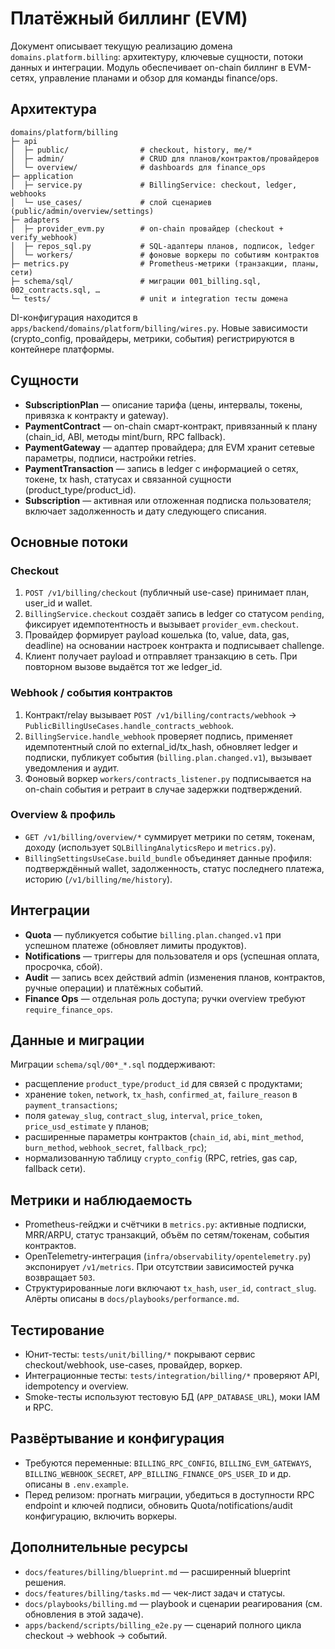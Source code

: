 # Платёжный биллинг (EVM)

Документ описывает текущую реализацию домена `domains.platform.billing`: архитектуру, ключевые сущности, потоки данных и интеграции. Модуль обеспечивает on-chain биллинг в EVM-сетях, управление планами и обзор для команды finance/ops.

## Архитектура

```
domains/platform/billing
├─ api
│  ├─ public/                # checkout, history, me/*
│  ├─ admin/                 # CRUD для планов/контрактов/провайдеров
│  └─ overview/              # dashboards для finance_ops
├─ application
│  ├─ service.py             # BillingService: checkout, ledger, webhooks
│  └─ use_cases/             # слой сценариев (public/admin/overview/settings)
├─ adapters
│  ├─ provider_evm.py        # on-chain провайдер (checkout + verify_webhook)
│  ├─ repos_sql.py           # SQL-адаптеры планов, подписок, ledger
│  └─ workers/               # фоновые воркеры по событиям контрактов
├─ metrics.py                # Prometheus-метрики (транзакции, планы, сети)
├─ schema/sql/               # миграции 001_billing.sql, 002_contracts.sql, …
└─ tests/                    # unit и integration тесты домена
```

DI-конфигурация находится в `apps/backend/domains/platform/billing/wires.py`. Новые зависимости (crypto_config, провайдеры, метрики, события) регистрируются в контейнере платформы.

## Сущности

- **SubscriptionPlan** — описание тарифа (цены, интервалы, токены, привязка к контракту и gateway).
- **PaymentContract** — on-chain смарт-контракт, привязанный к плану (chain_id, ABI, методы mint/burn, RPC fallback).
- **PaymentGateway** — адаптер провайдера; для EVM хранит сетевые параметры, подписи, настройки retries.
- **PaymentTransaction** — запись в ledger с информацией о сетях, токене, tx hash, статусах и связанной сущности (product_type/product_id).
- **Subscription** — активная или отложенная подписка пользователя; включает задолженность и дату следующего списания.

## Основные потоки

### Checkout
1. `POST /v1/billing/checkout` (публичный use-case) принимает план, user_id и wallet.
2. `BillingService.checkout` создаёт запись в ledger со статусом `pending`, фиксирует идемпотентность и вызывает `provider_evm.checkout`.
3. Провайдер формирует payload кошелька (to, value, data, gas, deadline) на основании настроек контракта и подписывает challenge.
4. Клиент получает payload и отправляет транзакцию в сеть. При повторном вызове выдаётся тот же ledger_id.

### Webhook / события контрактов
1. Контракт/relay вызывает `POST /v1/billing/contracts/webhook` → `PublicBillingUseCases.handle_contracts_webhook`.
2. `BillingService.handle_webhook` проверяет подпись, применяет идемпотентный слой по external_id/tx_hash, обновляет ledger и подписки, публикует события (`billing.plan.changed.v1`), вызывает уведомления и аудит.
3. Фоновый воркер `workers/contracts_listener.py` подписывается на on-chain события и ретраит в случае задержки подтверждений.

### Overview & профиль
- `GET /v1/billing/overview/*` суммирует метрики по сетям, токенам, доходу (использует `SQLBillingAnalyticsRepo` и `metrics.py`).
- `BillingSettingsUseCase.build_bundle` объединяет данные профиля: подтверждённый wallet, задолженность, статус последнего платежа, историю (`/v1/billing/me/history`).

## Интеграции

- **Quota** — публикуется событие `billing.plan.changed.v1` при успешном платеже (обновляет лимиты продуктов).
- **Notifications** — триггеры для пользователя и ops (успешная оплата, просрочка, сбой).
- **Audit** — запись всех действий admin (изменения планов, контрактов, ручные операции) и платёжных событий.
- **Finance Ops** — отдельная роль доступа; ручки overview требуют `require_finance_ops`.

## Данные и миграции

Миграции `schema/sql/00*_*.sql` поддерживают:
- расщепление `product_type/product_id` для связей с продуктами;
- хранение `token`, `network`, `tx_hash`, `confirmed_at`, `failure_reason` в `payment_transactions`;
- поля `gateway_slug`, `contract_slug`, `interval`, `price_token`, `price_usd_estimate` у планов;
- расширенные параметры контрактов (`chain_id`, `abi`, `mint_method`, `burn_method`, `webhook_secret`, `fallback_rpc`);
- нормализованную таблицу `crypto_config` (RPC, retries, gas cap, fallback сети).

## Метрики и наблюдаемость

- Prometheus-гейджи и счётчики в `metrics.py`: активные подписки, MRR/ARPU, статус транзакций, объём по сетям/токенам, события контрактов.
- OpenTelemetry-интеграция (`infra/observability/opentelemetry.py`) экспонирует `/v1/metrics`. При отсутствии зависимостей ручка возвращает `503`.
- Структурированные логи включают `tx_hash`, `user_id`, `contract_slug`. Алёрты описаны в `docs/playbooks/performance.md`.

## Тестирование

- Юнит-тесты: `tests/unit/billing/*` покрывают сервис checkout/webhook, use-cases, провайдер, воркер.
- Интеграционные тесты: `tests/integration/billing/*` проверяют API, idempotency и overview.
- Smoke-тесты используют тестовую БД (`APP_DATABASE_URL`), моки IAM и RPC.

## Развёртывание и конфигурация

- Требуются переменные: `BILLING_RPC_CONFIG`, `BILLING_EVM_GATEWAYS`, `BILLING_WEBHOOK_SECRET`, `APP_BILLING_FINANCE_OPS_USER_ID` и др. описаны в `.env.example`.
- Перед релизом: прогнать миграции, убедиться в доступности RPC endpoint и ключей подписи, обновить Quota/notifications/audit конфигурацию, включить воркеры.

## Дополнительные ресурсы

- `docs/features/billing/blueprint.md` — расширенный blueprint решения.
- `docs/features/billing/tasks.md` — чек-лист задач и статусы.
- `docs/playbooks/billing.md` — playbook и сценарии реагирования (см. обновления в этой задаче).
- `apps/backend/scripts/billing_e2e.py` — сценарий полного цикла checkout → webhook → событий.
